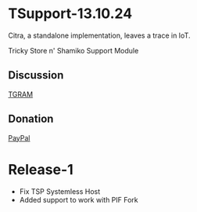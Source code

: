 # TSupport-13.10.24

Citra, a standalone implementation, leaves a trace in IoT.

Tricky Store n' Shamiko Support Module

## Discussion
[TGRAM](https://t.me/citraintegritytrick/3)
## Donation
[PayPal](https://paypal.me/CitraStanalone?country.x=US&locale.x=en_US)
# Release-1
- Fix TSP Systemless Host
- Added support to work with PIF Fork